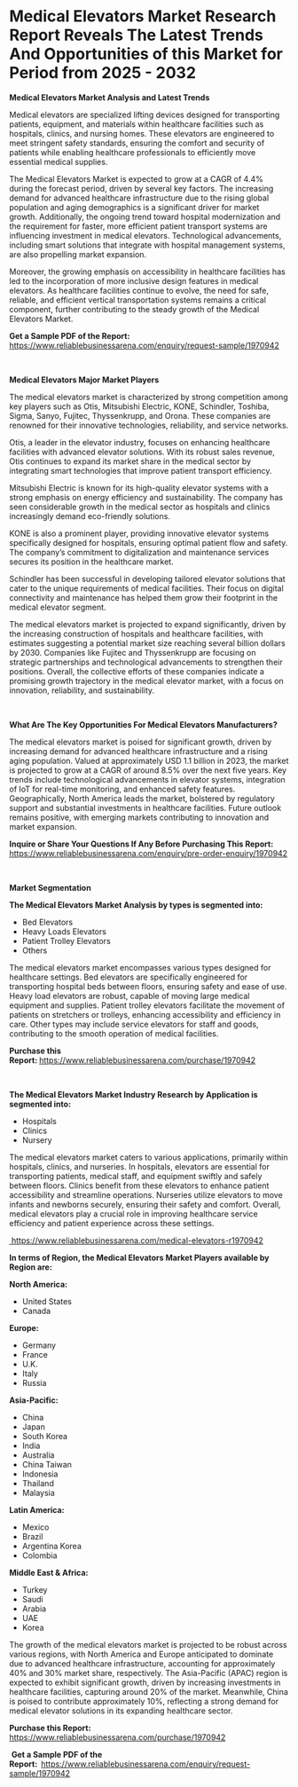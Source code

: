 <p><h1>Medical Elevators Market Research Report Reveals The Latest Trends And Opportunities of this Market for Period from 2025 - 2032</h1></p><p><strong>Medical Elevators Market Analysis and Latest Trends</strong></p>
<p><p>Medical elevators are specialized lifting devices designed for transporting patients, equipment, and materials within healthcare facilities such as hospitals, clinics, and nursing homes. These elevators are engineered to meet stringent safety standards, ensuring the comfort and security of patients while enabling healthcare professionals to efficiently move essential medical supplies.</p><p>The Medical Elevators Market is expected to grow at a CAGR of 4.4% during the forecast period, driven by several key factors. The increasing demand for advanced healthcare infrastructure due to the rising global population and aging demographics is a significant driver for market growth. Additionally, the ongoing trend toward hospital modernization and the requirement for faster, more efficient patient transport systems are influencing investment in medical elevators. Technological advancements, including smart solutions that integrate with hospital management systems, are also propelling market expansion.</p><p>Moreover, the growing emphasis on accessibility in healthcare facilities has led to the incorporation of more inclusive design features in medical elevators. As healthcare facilities continue to evolve, the need for safe, reliable, and efficient vertical transportation systems remains a critical component, further contributing to the steady growth of the Medical Elevators Market.</p></p>
<p><strong>Get a Sample PDF of the Report:&nbsp;</strong> <a href="https://www.reliablebusinessarena.com/enquiry/request-sample/1970942?utm_campaign=3251&utm_medium=2&utm_source=Github&utm_content=ia&utm_term=13042025&utm_id=medical-elevators">https://www.reliablebusinessarena.com/enquiry/request-sample/1970942</a></p>
<p>&nbsp;</p>
<p><strong>Medical Elevators Major Market Players</strong></p>
<p><p>The medical elevators market is characterized by strong competition among key players such as Otis, Mitsubishi Electric, KONE, Schindler, Toshiba, Sigma, Sanyo, Fujitec, Thyssenkrupp, and Orona. These companies are renowned for their innovative technologies, reliability, and service networks.</p><p>Otis, a leader in the elevator industry, focuses on enhancing healthcare facilities with advanced elevator solutions. With its robust sales revenue, Otis continues to expand its market share in the medical sector by integrating smart technologies that improve patient transport efficiency. </p><p>Mitsubishi Electric is known for its high-quality elevator systems with a strong emphasis on energy efficiency and sustainability. The company has seen considerable growth in the medical sector as hospitals and clinics increasingly demand eco-friendly solutions.</p><p>KONE is also a prominent player, providing innovative elevator systems specifically designed for hospitals, ensuring optimal patient flow and safety. The company’s commitment to digitalization and maintenance services secures its position in the healthcare market.</p><p>Schindler has been successful in developing tailored elevator solutions that cater to the unique requirements of medical facilities. Their focus on digital connectivity and maintenance has helped them grow their footprint in the medical elevator segment. </p><p>The medical elevators market is projected to expand significantly, driven by the increasing construction of hospitals and healthcare facilities, with estimates suggesting a potential market size reaching several billion dollars by 2030. Companies like Fujitec and Thyssenkrupp are focusing on strategic partnerships and technological advancements to strengthen their positions. Overall, the collective efforts of these companies indicate a promising growth trajectory in the medical elevator market, with a focus on innovation, reliability, and sustainability.</p></p>
<p>&nbsp;</p>
<p><strong>What Are The Key Opportunities For Medical Elevators Manufacturers?</strong></p>
<p><p>The medical elevators market is poised for significant growth, driven by increasing demand for advanced healthcare infrastructure and a rising aging population. Valued at approximately USD 1.1 billion in 2023, the market is projected to grow at a CAGR of around 8.5% over the next five years. Key trends include technological advancements in elevator systems, integration of IoT for real-time monitoring, and enhanced safety features. Geographically, North America leads the market, bolstered by regulatory support and substantial investments in healthcare facilities. Future outlook remains positive, with emerging markets contributing to innovation and market expansion.</p></p>
<p><strong>Inquire or Share Your Questions If Any Before Purchasing This Report:</strong> <a href="https://www.reliablebusinessarena.com/enquiry/pre-order-enquiry/1970942?utm_campaign=3251&utm_medium=2&utm_source=Github&utm_content=ia&utm_term=13042025&utm_id=medical-elevators">https://www.reliablebusinessarena.com/enquiry/pre-order-enquiry/1970942</a></p>
<p>&nbsp;</p>
<p><strong>Market Segmentation</strong></p>
<p><strong>The Medical Elevators Market Analysis by types is segmented into:</strong></p>
<p><ul><li>Bed Elevators</li><li>Heavy Loads Elevators</li><li>Patient Trolley Elevators</li><li>Others</li></ul></p>
<p><p>The medical elevators market encompasses various types designed for healthcare settings. Bed elevators are specifically engineered for transporting hospital beds between floors, ensuring safety and ease of use. Heavy load elevators are robust, capable of moving large medical equipment and supplies. Patient trolley elevators facilitate the movement of patients on stretchers or trolleys, enhancing accessibility and efficiency in care. Other types may include service elevators for staff and goods, contributing to the smooth operation of medical facilities.</p></p>
<p><strong>Purchase this Report:&nbsp;</strong><a href="https://www.reliablebusinessarena.com/purchase/1970942?utm_campaign=3251&utm_medium=2&utm_source=Github&utm_content=ia&utm_term=13042025&utm_id=medical-elevators">https://www.reliablebusinessarena.com/purchase/1970942</a></p>
<p>&nbsp;</p>
<p><strong>The Medical Elevators Market Industry Research by Application is segmented into:</strong></p>
<p><ul><li>Hospitals</li><li>Clinics</li><li>Nursery</li></ul></p>
<p><p>The medical elevators market caters to various applications, primarily within hospitals, clinics, and nurseries. In hospitals, elevators are essential for transporting patients, medical staff, and equipment swiftly and safely between floors. Clinics benefit from these elevators to enhance patient accessibility and streamline operations. Nurseries utilize elevators to move infants and newborns securely, ensuring their safety and comfort. Overall, medical elevators play a crucial role in improving healthcare service efficiency and patient experience across these settings.</p></p>
<p><a href="https://www.reliablebusinessarena.com/medical-elevators-r1970942?utm_campaign=3251&utm_medium=2&utm_source=Github&utm_content=ia&utm_term=13042025&utm_id=medical-elevators">&nbsp;https://www.reliablebusinessarena.com/medical-elevators-r1970942</a></p>
<p><strong>In terms of Region, the Medical Elevators Market Players available by Region are:</strong></p>
<p>
    <p> <strong> North America: </strong>
        <ul>
            <li>United States</li>
            <li>Canada</li>
        </ul>
        </p> 
    <p> <strong> Europe: </strong>
        <ul>
            <li>Germany</li>
            <li>France</li>
            <li>U.K.</li>
            <li>Italy</li>
            <li>Russia</li>
        </ul>
        </p> 
    <p> <strong> Asia-Pacific: </strong>
        <ul>
            <li>China</li>
            <li>Japan</li>
            <li>South Korea</li>
            <li>India</li>
            <li>Australia</li>
            <li>China Taiwan</li>
            <li>Indonesia</li>
            <li>Thailand</li>
            <li>Malaysia</li>
        </ul>
        </p> 
    <p> <strong> Latin America: </strong>
        <ul>
            <li>Mexico</li>
            <li>Brazil</li>
            <li>Argentina Korea</li>
            <li>Colombia</li>
        </ul>
        </p> 
    <p> <strong> Middle East & Africa: </strong>
        <ul>
            <li>Turkey</li>
            <li>Saudi</li>
            <li>Arabia</li>
            <li>UAE</li>
            <li>Korea</li>
        </ul>
    </p>
    </p>
<p><p>The growth of the medical elevators market is projected to be robust across various regions, with North America and Europe anticipated to dominate due to advanced healthcare infrastructure, accounting for approximately 40% and 30% market share, respectively. The Asia-Pacific (APAC) region is expected to exhibit significant growth, driven by increasing investments in healthcare facilities, capturing around 20% of the market. Meanwhile, China is poised to contribute approximately 10%, reflecting a strong demand for medical elevator solutions in its expanding healthcare sector.</p></p>
<p><strong>Purchase this Report: </strong><a href="https://www.reliablebusinessarena.com/purchase/1970942?utm_campaign=3251&utm_medium=2&utm_source=Github&utm_content=ia&utm_term=13042025&utm_id=medical-elevators">https://www.reliablebusinessarena.com/purchase/1970942</a></p>
<p>&nbsp;<strong>Get a Sample PDF of the Report:&nbsp;&nbsp;</strong><a href="https://www.reliablebusinessarena.com/enquiry/request-sample/1970942?utm_campaign=3251&utm_medium=2&utm_source=Github&utm_content=ia&utm_term=13042025&utm_id=medical-elevators">https://www.reliablebusinessarena.com/enquiry/request-sample/1970942</a></p>
<p><strong></strong></p>
<p><p></p><p></p><p></p></p>